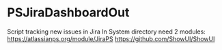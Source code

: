 # PSJiraDashboardOut
Script tracking new issues in Jira
In System directory need 2 modules:
https://atlassianps.org/module/JiraPS
https://github.com/ShowUI/ShowUI

